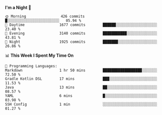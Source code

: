 <!--START_SECTION:waka-->
**I'm a Night 🦉** 

```text
🌞 Morning                426 commits         █░░░░░░░░░░░░░░░░░░░░░░░░   05.94 % 
🌆 Daytime                1677 commits        ██████░░░░░░░░░░░░░░░░░░░   23.40 % 
🌃 Evening                3140 commits        ███████████░░░░░░░░░░░░░░   43.81 % 
🌙 Night                  1925 commits        ███████░░░░░░░░░░░░░░░░░░   26.86 % 
```


📊 **This Week I Spent My Time On** 

```text
💬 Programming Languages: 
Markdown                 1 hr 50 mins        ██████████████████░░░░░░░   72.50 % 
Gradle Kotlin DSL        17 mins             ███░░░░░░░░░░░░░░░░░░░░░░   11.53 % 
Java                     13 mins             ██░░░░░░░░░░░░░░░░░░░░░░░   08.57 % 
YAML                     6 mins              █░░░░░░░░░░░░░░░░░░░░░░░░   03.98 % 
SSH Config               1 min               ░░░░░░░░░░░░░░░░░░░░░░░░░   01.27 % 
```


<!--END_SECTION:waka-->
